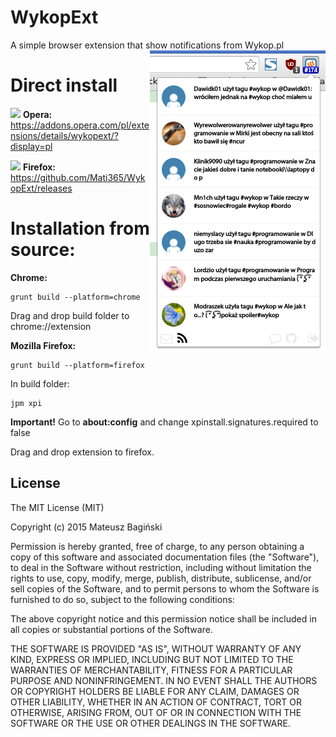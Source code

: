 # WykopExt
A simple browser extension that show notifications from Wykop.pl
<br>
<img src="/screenshots/1.png" align="right" />

# Direct install
![](https://avatars2.githubusercontent.com/u/191904?v=3&s=24) **Opera:** https://addons.opera.com/pl/extensions/details/wykopext/?display=pl

![](https://raw.githubusercontent.com/alrra/browser-logos/master/firefox/firefox_24x24.png) **Firefox:** https://github.com/Mati365/WykopExt/releases

# Installation from source:
**Chrome:**
```
grunt build --platform=chrome
```
Drag and drop build folder to chrome://extension

**Mozilla Firefox:**<br />
```
grunt build --platform=firefox

```
In build folder:
```
jpm xpi
```
**Important!**
Go to **about:config** and change xpinstall.signatures.required to false

Drag and drop extension to firefox.

## License
The MIT License (MIT)

Copyright (c) 2015 Mateusz Bagiński

Permission is hereby granted, free of charge, to any person obtaining a copy
of this software and associated documentation files (the "Software"), to deal
in the Software without restriction, including without limitation the rights
to use, copy, modify, merge, publish, distribute, sublicense, and/or sell
copies of the Software, and to permit persons to whom the Software is
furnished to do so, subject to the following conditions:

The above copyright notice and this permission notice shall be included in
all copies or substantial portions of the Software.

THE SOFTWARE IS PROVIDED "AS IS", WITHOUT WARRANTY OF ANY KIND, EXPRESS OR
IMPLIED, INCLUDING BUT NOT LIMITED TO THE WARRANTIES OF MERCHANTABILITY,
FITNESS FOR A PARTICULAR PURPOSE AND NONINFRINGEMENT. IN NO EVENT SHALL THE
AUTHORS OR COPYRIGHT HOLDERS BE LIABLE FOR ANY CLAIM, DAMAGES OR OTHER
LIABILITY, WHETHER IN AN ACTION OF CONTRACT, TORT OR OTHERWISE, ARISING FROM,
OUT OF OR IN CONNECTION WITH THE SOFTWARE OR THE USE OR OTHER DEALINGS IN
THE SOFTWARE.
